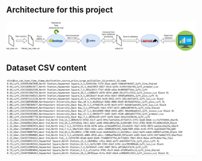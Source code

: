 ## Architecture for this project


![Architecture](assets/BigData-architecture.png "Big Data Architecture")

## Dataset CSV content
![CSV Content](assets/csv_content.png "CSV file content")
